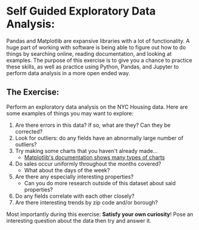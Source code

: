 # Self Guided Exploratory Data Analysis:

Pandas and Matplotlib are expansive libraries with a lot of functionality. A huge part of working with software is being able to figure out how to do things by searching online, reading documentation, and looking at examples. The purpose of this exercise is to give you a chance to practice these skills, as well as practice using Python, Pandas, and Jupyter to perform data analysis in a more open ended way.

## The Exercise:

Perform an exploratory data analysis on the NYC Housing data. Here are some examples of things you may want to explore:

1. Are there errors in this data? If so, what are they? Can they be corrected?
2. Look for outliers: do any fields have an abnormally large number of outliers?
3. Try making some charts that you haven't already made...
    * [Matplotlib's documentation shows many types of charts](https://matplotlib.org/stable/gallery/index.html)
4. Do sales occur uniformly throughout the months covered?
    * What about the days of the week?
5. Are there any especially interesting properties? 
    * Can you do more research outside of this dataset about said properties?
6. Do any fields correlate with each other closely?
7. Are there interesting trends by zip code and/or borough?


Most importantly during this exercise: **Satisfy your own curiosity**! Pose an interesting question about the data then try and answer it. 